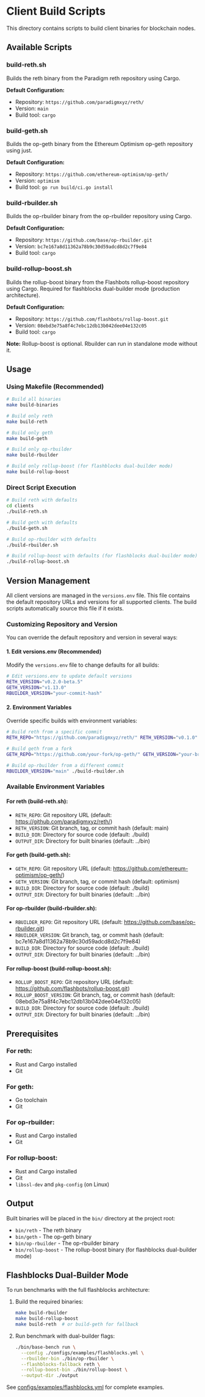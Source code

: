 # Client Build Scripts

This directory contains scripts to build client binaries for blockchain nodes.

## Available Scripts

### build-reth.sh
Builds the reth binary from the Paradigm reth repository using Cargo.

**Default Configuration:**
- Repository: `https://github.com/paradigmxyz/reth/`
- Version: `main`
- Build tool: `cargo`

### build-geth.sh
Builds the op-geth binary from the Ethereum Optimism op-geth repository using just.

**Default Configuration:**
- Repository: `https://github.com/ethereum-optimism/op-geth/`
- Version: `optimism`
- Build tool: `go run build/ci.go install`

### build-rbuilder.sh
Builds the op-rbuilder binary from the op-rbuilder repository using Cargo.

**Default Configuration:**
- Repository: `https://github.com/base/op-rbuilder.git`
- Version: `bc7e167a8d11362a78b9c30d59adcd8d2c7f9e84`
- Build tool: `cargo`

### build-rollup-boost.sh
Builds the rollup-boost binary from the Flashbots rollup-boost repository using Cargo.
Required for flashblocks dual-builder mode (production architecture).

**Default Configuration:**
- Repository: `https://github.com/flashbots/rollup-boost.git`
- Version: `08ebd3e75a8f4c7ebc12db13b042dee04e132c05`
- Build tool: `cargo`

**Note:** Rollup-boost is optional. Rbuilder can run in standalone mode without it.

## Usage

### Using Makefile (Recommended)

```bash
# Build all binaries
make build-binaries

# Build only reth
make build-reth

# Build only geth
make build-geth

# Build only op-rbuilder
make build-rbuilder

# Build only rollup-boost (for flashblocks dual-builder mode)
make build-rollup-boost
```

### Direct Script Execution

```bash
# Build reth with defaults
cd clients
./build-reth.sh

# Build geth with defaults
./build-geth.sh

# Build op-rbuilder with defaults
./build-rbuilder.sh

# Build rollup-boost with defaults (for flashblocks dual-builder mode)
./build-rollup-boost.sh
```

## Version Management

All client versions are managed in the `versions.env` file. This file contains the default repository URLs and versions for all supported clients. The build scripts automatically source this file if it exists.

### Customizing Repository and Version

You can override the default repository and version in several ways:

#### 1. Edit versions.env (Recommended)
Modify the `versions.env` file to change defaults for all builds:

```bash
# Edit versions.env to update default versions
RETH_VERSION="v0.2.0-beta.5"
GETH_VERSION="v1.13.0"
RBUILDER_VERSION="your-commit-hash"
```

#### 2. Environment Variables
Override specific builds with environment variables:

```bash
# Build reth from a specific commit
RETH_REPO="https://github.com/paradigmxyz/reth/" RETH_VERSION="v0.1.0" ./build-reth.sh

# Build geth from a fork
GETH_REPO="https://github.com/your-fork/op-geth/" GETH_VERSION="your-branch" ./build-geth.sh

# Build op-rbuilder from a different commit
RBUILDER_VERSION="main" ./build-rbuilder.sh
```

### Available Environment Variables

#### For reth (build-reth.sh):
- `RETH_REPO`: Git repository URL (default: https://github.com/paradigmxyz/reth/)
- `RETH_VERSION`: Git branch, tag, or commit hash (default: main)
- `BUILD_DIR`: Directory for source code (default: ./build)
- `OUTPUT_DIR`: Directory for built binaries (default: ../bin)

#### For geth (build-geth.sh):
- `GETH_REPO`: Git repository URL (default: https://github.com/ethereum-optimism/op-geth/)
- `GETH_VERSION`: Git branch, tag, or commit hash (default: optimism)
- `BUILD_DIR`: Directory for source code (default: ./build)
- `OUTPUT_DIR`: Directory for built binaries (default: ../bin)

#### For op-rbuilder (build-rbuilder.sh):
- `RBUILDER_REPO`: Git repository URL (default: https://github.com/base/op-rbuilder.git)
- `RBUILDER_VERSION`: Git branch, tag, or commit hash (default: bc7e167a8d11362a78b9c30d59adcd8d2c7f9e84)
- `BUILD_DIR`: Directory for source code (default: ./build)
- `OUTPUT_DIR`: Directory for built binaries (default: ../bin)

#### For rollup-boost (build-rollup-boost.sh):
- `ROLLUP_BOOST_REPO`: Git repository URL (default: https://github.com/flashbots/rollup-boost.git)
- `ROLLUP_BOOST_VERSION`: Git branch, tag, or commit hash (default: 08ebd3e75a8f4c7ebc12db13b042dee04e132c05)
- `BUILD_DIR`: Directory for source code (default: ./build)
- `OUTPUT_DIR`: Directory for built binaries (default: ../bin)

## Prerequisites

### For reth:
- Rust and Cargo installed
- Git

### For geth:
- Go toolchain
- Git

### For op-rbuilder:
- Rust and Cargo installed
- Git

### For rollup-boost:
- Rust and Cargo installed
- Git
- `libssl-dev` and `pkg-config` (on Linux)

## Output

Built binaries will be placed in the `bin/` directory at the project root:
- `bin/reth` - The reth binary
- `bin/geth` - The op-geth binary
- `bin/op-rbuilder` - The op-rbuilder binary
- `bin/rollup-boost` - The rollup-boost binary (for flashblocks dual-builder mode)

## Flashblocks Dual-Builder Mode

To run benchmarks with the full flashblocks architecture:

1. Build the required binaries:
   ```bash
   make build-rbuilder
   make build-rollup-boost
   make build-reth  # or build-geth for fallback
   ```

2. Run benchmark with dual-builder flags:
   ```bash
   ./bin/base-bench run \
     --config ./configs/examples/flashblocks.yml \
     --rbuilder-bin ./bin/op-rbuilder \
     --flashblocks-fallback reth \
     --rollup-boost-bin ./bin/rollup-boost \
     --output-dir ./output
   ```

See [configs/examples/flashblocks.yml](../configs/examples/flashblocks.yml) for complete examples. 